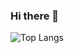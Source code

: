 ### Hi there 👋

![Top Langs](https://github-readme-stats.vercel.app/api/top-langs/?username=minosss&layout=compact&theme=dark#gh-dark-mode-only)
